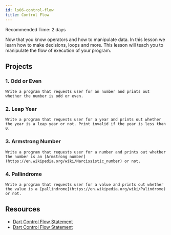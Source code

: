 ```yaml
---
id: ls06-control-flow
title: Control Flow
---
```


Recommended Time: 2 days

Now that you know operators and how to manipulate data. In this lesson we learn how to make decisions, loops and more. This lesson will teach you to manipulate the flow of execution of your program.

## Projects

### 1. Odd or Even

    Write a program that requests user for an number and prints out whether the number is odd or even.

### 2. Leap Year

    Write a program that requests user for a year and prints out whether the year is a leap year or not. Print invalid if the year is less than 0.

### 3. Armstrong Number

    Write a program that requests user for a number and prints out whether the number is an [Armstrong number](https://en.wikipedia.org/wiki/Narcissistic_number) or not.

### 4. Pallindrome

    Write a program that requests user for a value and prints out whether the value is a [pallindrome](https://en.wikipedia.org/wiki/Palindrome) or not.

## Resources

- [Dart Control Flow Statement](https://www.javatpoint.com/dart-control-flow-statement)
- [Dart Control Flow Statement](https://medium.com/@MrArc/dart-control-flow-statements-d2d6005604)
